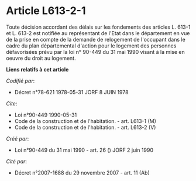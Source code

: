 # Article L613-2-1

Toute décision accordant des délais sur les fondements des articles L. 613-1 et L. 613-2 est notifiée au représentant de
l'Etat dans le département en vue de la prise en compte de la demande de relogement de l'occupant dans le cadre du plan
départemental d'action pour le logement des personnes défavorisées prévu par la loi n° 90-449 du 31 mai 1990 visant à la mise
en oeuvre du droit au logement.

**Liens relatifs à cet article**

_Codifié par_:

  - Décret n°78-621 1978-05-31 JORF 8 JUIN 1978

_Cite_:

  - Loi n°90-449 1990-05-31
  - Code de la construction et de l'habitation. - art. L613-1 (M)
  - Code de la construction et de l'habitation. - art. L613-2 (V)

_Créé par_:

  - Loi n°90-449 du 31 mai 1990 - art. 26 () JORF 2 juin 1990

_Cité par_:

  - Décret n°2007-1688 du 29 novembre 2007 - art. 11 (Ab)
